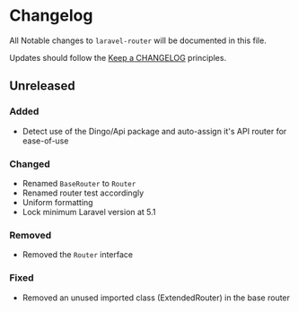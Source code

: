 # Changelog

All Notable changes to `laravel-router` will be documented in this file.

Updates should follow the [Keep a CHANGELOG](http://keepachangelog.com/) principles.

## Unreleased

### Added
- Detect use of the Dingo/Api package and auto-assign it's API router for ease-of-use

### Changed
- Renamed `BaseRouter` to `Router`
- Renamed router test accordingly
- Uniform formatting
- Lock minimum Laravel version at 5.1

### Removed
- Removed the `Router` interface

### Fixed
- Removed an unused imported class (ExtendedRouter) in the base router